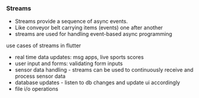 ### Streams

- Streams provide a sequence of async events.
- Like conveyor belt carrying items (events) one after another
- streams are used for handling event-based async programming

use cases of streams in flutter

- real time data updates: msg apps, live sports scores
- user input and forms: validating form inputs
- sensor data handling - streams can be used to continuously receive and process sensor data
- database updates - listen to db changes and update ui accordingly
- file i/o operations

